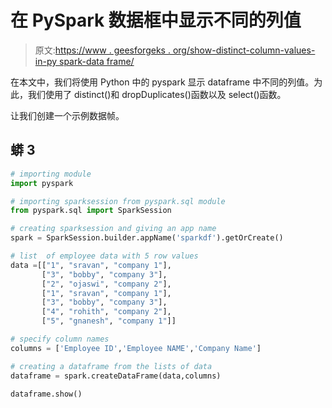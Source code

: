 # 在 PySpark 数据框中显示不同的列值

> 原文:[https://www . geesforgeks . org/show-distinct-column-values-in-py spark-data frame/](https://www.geeksforgeeks.org/show-distinct-column-values-in-pyspark-dataframe/)

在本文中，我们将使用 Python 中的 pyspark 显示 dataframe 中不同的列值。为此，我们使用了 distinct()和 dropDuplicates()函数以及 select()函数。

让我们创建一个示例数据帧。

## 蟒 3

```py
# importing module
import pyspark

# importing sparksession from pyspark.sql module
from pyspark.sql import SparkSession

# creating sparksession and giving an app name
spark = SparkSession.builder.appName('sparkdf').getOrCreate()

# list  of employee data with 5 row values
data =[["1", "sravan", "company 1"],
       ["3", "bobby", "company 3"],
       ["2", "ojaswi", "company 2"],
       ["1", "sravan", "company 1"],
       ["3", "bobby", "company 3"],
       ["4", "rohith", "company 2"],
       ["5", "gnanesh", "company 1"]]

# specify column names
columns = ['Employee ID','Employee NAME','Company Name']

# creating a dataframe from the lists of data
dataframe = spark.createDataFrame(data,columns)

dataframe.show()
```
